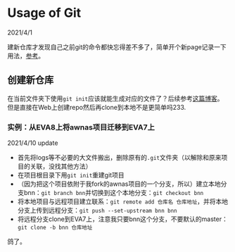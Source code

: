 # Usage of Git  

2021/4/1  

建新仓库才发现自己之前git的命令都快忘得差不多了，简单开个新page记录一下用法，[参考](https://www.bootcss.com/p/git-guide/)。  


## 创建新仓库  
在当前文件夹下使用`git init`应该就能生成对应的文件了？后续参考[这篇博客](https://blog.csdn.net/zamamiro/article/details/70172900)。但是直接在Web上创建repo然后再clone到本地不是更简单吗233.  

### 实例：从EVA8上将awnas项目迁移到EVA7上  
2021/4/10 update  
* 首先将logs等不必要的大文件搬出，删除原有的`.git`文件夹（以解除和原来项目的关联，没找其他方法）  
* 在项目根目录下用`git init`重建git项目  
* （因为把这个项目依附于我fork的awnas项目的一个分支，所以）建立本地分支bnn：`git branch bnn`并切换到这个本地分支：`git checkout bnn`  
* 将本地项目与远程项目建立联系：`git remote add 仓库名 仓库地址`，并将本地分支上传到远程分支：`git push --set-upstream bnn bnn`  
* 将远程分支clone到EVA7上，注意我只要bnn这个分支，不要默认的master：`git clone -b bnn 仓库地址`  

鸽了。  
